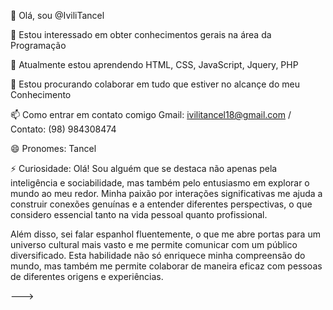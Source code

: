 👋 Olá, sou @IviliTancel

👀 Estou interessado em obter conhecimentos gerais na área da Programação

🌱 Atualmente estou aprendendo HTML, CSS, JavaScript, Jquery, PHP

💞️ Estou procurando colaborar em tudo que estiver no alcançe do meu Conhecimento

📫 Como entrar em contato comigo Gmail: ivilitancel18@gmail.com / Contato: (98) 984308474


😄 Pronomes: Tancel

⚡ Curiosidade: Olá! Sou alguém que se destaca não apenas pela inteligência e sociabilidade, mas também pelo entusiasmo em explorar o mundo ao meu redor. Minha paixão por interações significativas me ajuda a construir conexões genuínas e a entender diferentes perspectivas, o que considero essencial tanto na vida pessoal quanto profissional.

Além disso, sei falar espanhol fluentemente, o que me abre portas para um universo cultural mais vasto e me permite comunicar com um público diversificado. Esta habilidade não só enriquece minha compreensão do mundo, mas também me permite colaborar de maneira eficaz com pessoas de diferentes origens e experiências.

--->
